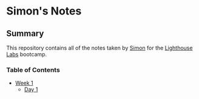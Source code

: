 # Simon's Notes

## Summary 

This repository contains all of the notes taken by [Simon](https://github.com/firebfm) for the [Lighthouse Labs](https://www.lighthouselabs.ca) bootcamp.

### Table of Contents

* [Week 1](/Week_1)
  * [Day 1](/Week_1/Day_1)